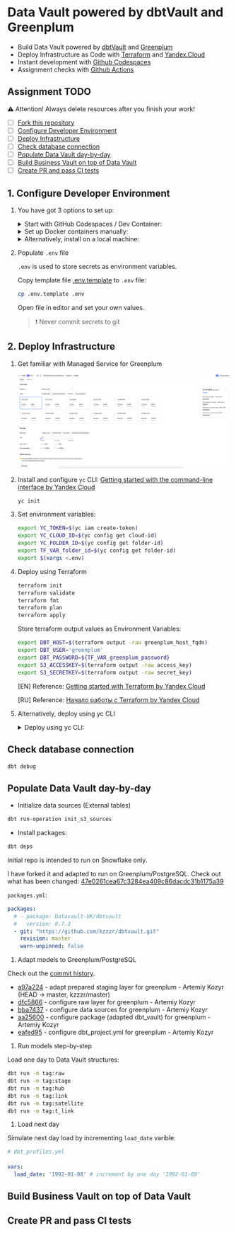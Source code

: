 # Data Vault powered by dbtVault and Greenplum

- Build Data Vault powered by [dbtVault](https://dbtvault.readthedocs.io/) and [Greenplum](https://greenplum.org/)
- Deploy Infrastructure as Code with [Terraform](https://www.terraform.io/) and [Yandex.Cloud](https://cloud.yandex.com/en-ru/)
- Instant development with [Github Codespaces](https://docs.github.com/en/codespaces)
- Assignment checks with [Github Actions](https://github.com/features/actions)

## Assignment TODO

⚠️ Attention! Always delete resources after you finish your work!

- [ ] [Fork this repository](https://docs.github.com/en/get-started/quickstart/fork-a-repo)
- [ ] [Configure Developer Environment]()
- [ ] [Deploy Infrastructure]()
- [ ] [Check database connection]()
- [ ] [Populate Data Vault day-by-day]()
- [ ] [Build Business Vault on top of Data Vault]()
- [ ] [Create PR and pass CI tests]()

## 1. Configure Developer Environment

1. You have got 3 options to set up:
 
    <details><summary>Start with GitHub Codespaces / Dev Container:</summary>
    <p>

    Open in Github Codespace:

    ![GitHub Codespaces](./docs/github_codespaces.png)

    Or open in a local Dev Container (VS Code):

    ![Dev Container](./docs/dev_container.png)

    </p>
    </details>

    <details><summary>Set up Docker containers manually:</summary>
    <p>

    Install [Docker](https://docs.docker.com/desktop/#download-and-install) and run commands:

    ```bash
    # build & run container
    docker-compose build
    docker-compose up -d

    # alias docker exec command
    alias dbt="docker-compose exec dev dbt"
    ```

    </p>
    </details>

    <details><summary>Alternatively, install on a local machine:</summary>
    <p>

    1. [Install dbt](https://docs.getdbt.com/dbt-cli/install/overview)

        [Configure profile](https://docs.getdbt.com/dbt-cli/configure-your-profile) manually by yourself. By default, dbt expects the `profiles.yml` file to be located in the `~/.dbt/` directory. Use this [template](./profiles.yml) and enter your own credentials.

    1. Intsall [yc CLI](https://cloud.yandex.com/en-ru/docs/cli/operations/install-cli)

    1. Install [Terraform](https://developer.hashicorp.com/terraform/tutorials/aws-get-started/install-cli)

    </p>
    </details>

1. Populate `.env` file

    `.env` is used to store secrets as environment variables.

    Copy template file [.env.template](./.env.template) to `.env` file:
    
    ```bash
    cp .env.template .env
    ```

    Open file in editor and set your own values.

    > ❗️ Never commit secrets to git    

## 2. Deploy Infrastructure

1. Get familiar with Managed Service for Greenplum

    ![](./docs/managed_greenplum_ui.png)

1. Install and configure `yc` CLI: [Getting started with the command-line interface by Yandex Cloud](https://cloud.yandex.com/en/docs/cli/quickstart#install)

    ```bash
    yc init
    ```

1. Set environment variables:

    ```bash
    export YC_TOKEN=$(yc iam create-token)
    export YC_CLOUD_ID=$(yc config get cloud-id)
    export YC_FOLDER_ID=$(yc config get folder-id)
    export TF_VAR_folder_id=$(yc config get folder-id)
    export $(xargs <.env)
    ```

1. Deploy using Terraform

    ```bash
    terraform init
    terraform validate
    terraform fmt
    terraform plan
    terraform apply
    ```

    Store terraform output values as Environment Variables:

    ```bash
    export DBT_HOST=$(terraform output -raw greenplum_host_fqdn)
    export DBT_USER='greenplum'
    export DBT_PASSWORD=${TF_VAR_greenplum_password}
    export S3_ACCESSKEY=$(terraform output -raw access_key)
    export S3_SECRETKEY=$(terraform output -raw secret_key)
    ```

    [EN] Reference: [Getting started with Terraform by Yandex Cloud](https://cloud.yandex.com/en/docs/tutorials/infrastructure-management/terraform-quickstart)
    
    [RU] Reference: [Начало работы с Terraform by Yandex Cloud](https://cloud.yandex.ru/docs/tutorials/infrastructure-management/terraform-quickstart)

1. Alternatively, deploy using yc CLI

    <details><summary>Deploy using yc CLI:</summary>
    <p>

    Checklist:
    - Egress NAT (required to access s3): https://cloud.yandex.com/en/docs/vpc/operations/create-nat-gateway
    - S3 service account keys (required for external tables access): https://cloud.yandex.com/en/docs/iam/operations/sa/create-access-key
    - Greenplum: https://cloud.yandex.com/en/docs/cli/cli-ref/managed-services/managed-greenplum/

    ```bash
    yc managed-greenplum cluster create gp_datavault \
    --network-name default \
    --zone-id ru-central1-a \
    --environment prestable \
    --master-host-count 2 \
    --segment-host-count 2 \
    --master-config resource-id=s3-c2-m8,disk-size=30,disk-type=network-ssd \
    --segment-config resource-id=s3-c2-m8,disk-size=30,disk-type=network-ssd \
    --segment-in-host 1 \
    --user-name greenplum \
    --user-password $TF_VAR_greenplum_password \
    --greenplum-version 6.22 \
    --assign-public-ip

    yc vpc gateway create --name gp-gateway
    yc vpc route-table create --name=gp-route-table --network-name=default --route destination=0.0.0.0/0,gateway-id=<gateway_id>
    yc vpc subnet update <subnet_name> --route-table-name=gp-route-table

    yc managed-greenplum hosts list master --cluster-name gp_datavault

    export DBT_HOST=$DBT_HOST
    export DBT_USER=$DBT_USER
    export DBT_PASSWORD=$TF_VAR_greenplum_password
    export S3_ACCESSKEY=$S3_ACCESSKEY
    export S3_SECRETKEY=$S3_SECRETKEY
    ```

## Check database connection

```
dbt debug
```

## Populate Data Vault day-by-day

- Initialize data sources (External tables)

```bash
dbt run-operation init_s3_sources
```

- Install packages:

```bash
dbt deps
```


Initial repo is intended to run on Snowflake only.

I have forked it and adapted to run on Greenplum/PostgreSQL.
Check out what has been changed: [47e0261cea67c3284ea409c86dacdc31b1175a39](https://github.com/kzzzr/dbtvault/tree/47e0261cea67c3284ea409c86dacdc31b1175a39)

`packages.yml`:

```yaml
packages:
  # - package: Datavault-UK/dbtvault
  #   version: 0.7.3
  - git: "https://github.com/kzzzr/dbtvault.git"
    revision: master
    warn-unpinned: false
```



1. Adapt models to Greenplum/PostgreSQL

Check out the [commit history](https://github.com/kzzzr/dbtvault_greenplum_demo/commits/master).

* [a97a224](https://github.com/kzzzr/dbtvault_greenplum_demo/commit/a97a22431a182e59c9cb8be807200f0292672b0f) - adapt prepared staging layer for greenplum - Artemiy Kozyr (HEAD -> master, kzzzr/master)
* [dfc5866](https://github.com/kzzzr/dbtvault_greenplum_demo/commit/dfc5866a63e81393f5bfc0b163cc84b56efc6354) - configure raw layer for greenplum - Artemiy Kozyr
* [bba7437](https://github.com/kzzzr/dbtvault_greenplum_demo/commit/bba7437a7d29fd5dd9c383bff49c4604fc84d2ab) - configure data sources for greenplum - Artemiy Kozyr
* [aa25600](https://github.com/kzzzr/dbtvault_greenplum_demo/commit/aa2560071b27b2e7f6de924222b7d465e28d8af2) - configure package (adapted dbt_vault) for greenplum - Artemiy Kozyr
* [eafed95](https://github.com/kzzzr/dbtvault_greenplum_demo/commit/eafed95ad5b912daf9339d877dfa0ee246bd089f) - configure dbt_project.yml for greenplum - Artemiy Kozyr


1. Run models step-by-step

Load one day to Data Vault structures:

```bash
dbt run -m tag:raw
dbt run -m tag:stage
dbt run -m tag:hub
dbt run -m tag:link
dbt run -m tag:satellite
dbt run -m tag:t_link
```

1. Load next day

Simulate next day load by incrementing `load_date` varible:

```yaml dbt_profiles.yml
# dbt_profiles.yml

vars:
  load_date: '1992-01-08' # increment by one day '1992-01-09'

```

## Build Business Vault on top of Data Vault

## Create PR and pass CI tests
